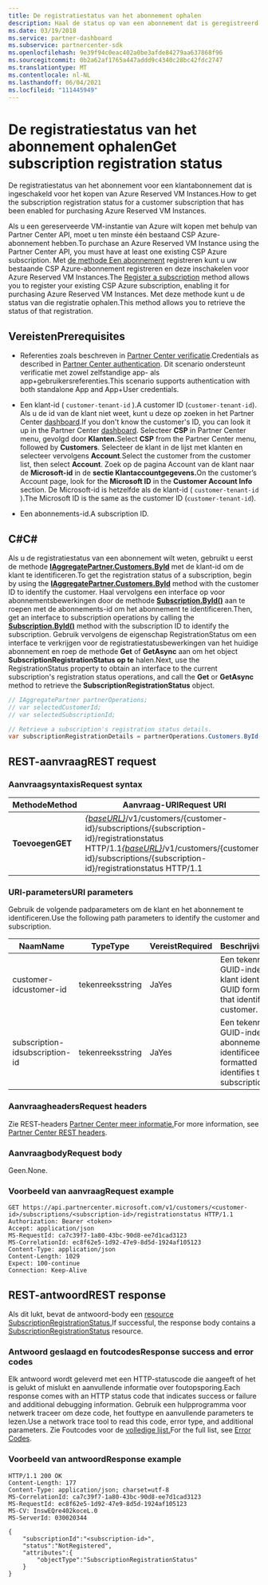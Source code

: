 ```yaml
---
title: De registratiestatus van het abonnement ophalen
description: Haal de status op van een abonnement dat is geregistreerd voor gebruik met Azure Reserved VM Instances.
ms.date: 03/19/2018
ms.service: partner-dashboard
ms.subservice: partnercenter-sdk
ms.openlocfilehash: 9e39f94c0eac402a0be3afde84279aa637868f96
ms.sourcegitcommit: 0b2a62af1765a447addd9c4340c28bc42fdc2747
ms.translationtype: MT
ms.contentlocale: nl-NL
ms.lasthandoff: 06/04/2021
ms.locfileid: "111445949"
---
```

# <a name="get-subscription-registration-status"></a><span data-ttu-id="845a1-103">De registratiestatus van het abonnement ophalen</span><span class="sxs-lookup"><span data-stu-id="845a1-103">Get subscription registration status</span></span>

<span data-ttu-id="845a1-104">De registratiestatus van het abonnement voor een klantabonnement dat is ingeschakeld voor het kopen van Azure Reserved VM Instances.</span><span class="sxs-lookup"><span data-stu-id="845a1-104">How to get the subscription registration status for a customer subscription that has been enabled for purchasing Azure Reserved VM Instances.</span></span>

<span data-ttu-id="845a1-105">Als u een gereserveerde VM-instantie van Azure wilt kopen met behulp van Partner Center API, moet u ten minste één bestaand CSP Azure-abonnement hebben.</span><span class="sxs-lookup"><span data-stu-id="845a1-105">To purchase an Azure Reserved VM Instance using the Partner Center API, you must have at least one existing CSP Azure subscription.</span></span> <span data-ttu-id="845a1-106">Met [de methode Een abonnement](register-a-subscription.md) registreren kunt u uw bestaande CSP Azure-abonnement registreren en deze inschakelen voor Azure Reserved VM Instances.</span><span class="sxs-lookup"><span data-stu-id="845a1-106">The [Register a subscription](register-a-subscription.md) method allows you to register your existing CSP Azure subscription, enabling it for purchasing Azure Reserved VM Instances.</span></span> <span data-ttu-id="845a1-107">Met deze methode kunt u de status van die registratie ophalen.</span><span class="sxs-lookup"><span data-stu-id="845a1-107">This method allows you to retrieve the status of that registration.</span></span>

## <a name="prerequisites"></a><span data-ttu-id="845a1-108">Vereisten</span><span class="sxs-lookup"><span data-stu-id="845a1-108">Prerequisites</span></span>

- <span data-ttu-id="845a1-109">Referenties zoals beschreven in [Partner Center verificatie](partner-center-authentication.md).</span><span class="sxs-lookup"><span data-stu-id="845a1-109">Credentials as described in [Partner Center authentication](partner-center-authentication.md).</span></span> <span data-ttu-id="845a1-110">Dit scenario ondersteunt verificatie met zowel zelfstandige app- als app+gebruikersreferenties.</span><span class="sxs-lookup"><span data-stu-id="845a1-110">This scenario supports authentication with both standalone App and App+User credentials.</span></span>

- <span data-ttu-id="845a1-111">Een klant-id ( `customer-tenant-id` ).</span><span class="sxs-lookup"><span data-stu-id="845a1-111">A customer ID (`customer-tenant-id`).</span></span> <span data-ttu-id="845a1-112">Als u de id van de klant niet weet, kunt u deze op zoeken in het Partner Center [dashboard](https://partner.microsoft.com/dashboard).</span><span class="sxs-lookup"><span data-stu-id="845a1-112">If you don't know the customer's ID, you can look it up in the Partner Center [dashboard](https://partner.microsoft.com/dashboard).</span></span> <span data-ttu-id="845a1-113">Selecteer **CSP** in Partner Center menu, gevolgd door **Klanten.**</span><span class="sxs-lookup"><span data-stu-id="845a1-113">Select **CSP** from the Partner Center menu, followed by **Customers**.</span></span> <span data-ttu-id="845a1-114">Selecteer de klant in de lijst met klanten en selecteer vervolgens **Account**.</span><span class="sxs-lookup"><span data-stu-id="845a1-114">Select the customer from the customer list, then select **Account**.</span></span> <span data-ttu-id="845a1-115">Zoek op de pagina Account van de klant naar de **Microsoft-id** in de **sectie Klantaccountgegevens.**</span><span class="sxs-lookup"><span data-stu-id="845a1-115">On the customer’s Account page, look for the **Microsoft ID** in the **Customer Account Info** section.</span></span> <span data-ttu-id="845a1-116">De Microsoft-id is hetzelfde als de klant-id ( `customer-tenant-id` ).</span><span class="sxs-lookup"><span data-stu-id="845a1-116">The Microsoft ID is the same as the customer ID  (`customer-tenant-id`).</span></span>

- <span data-ttu-id="845a1-117">Een abonnements-id.</span><span class="sxs-lookup"><span data-stu-id="845a1-117">A subscription ID.</span></span>

## <a name="c"></a><span data-ttu-id="845a1-118">C\#</span><span class="sxs-lookup"><span data-stu-id="845a1-118">C\#</span></span>

<span data-ttu-id="845a1-119">Als u de registratiestatus van een abonnement wilt weten, gebruikt u eerst de methode [**IAggregatePartner.Customers.ById**](/dotnet/api/microsoft.store.partnercenter.customers.icustomercollection.byid) met de klant-id om de klant te identificeren.</span><span class="sxs-lookup"><span data-stu-id="845a1-119">To get the registration status of a subscription, begin by using the [**IAggregatePartner.Customers.ById**](/dotnet/api/microsoft.store.partnercenter.customers.icustomercollection.byid) method with the customer ID to identify the customer.</span></span> <span data-ttu-id="845a1-120">Haal vervolgens een interface op voor abonnementsbewerkingen door de methode [**Subscription.ById()**](/dotnet/api/microsoft.store.partnercenter.subscriptions.isubscriptioncollection.byid) aan te roepen met de abonnements-id om het abonnement te identificeren.</span><span class="sxs-lookup"><span data-stu-id="845a1-120">Then, get an interface to subscription operations by calling the [**Subscription.ById()**](/dotnet/api/microsoft.store.partnercenter.subscriptions.isubscriptioncollection.byid) method with the subscription ID to identify the subscription.</span></span> <span data-ttu-id="845a1-121">Gebruik vervolgens de eigenschap RegistrationStatus om een interface te verkrijgen voor de registratiestatusbewerkingen van het huidige abonnement en roep de methode **Get** of **GetAsync** aan om het object **SubscriptionRegistrationStatus op te** halen.</span><span class="sxs-lookup"><span data-stu-id="845a1-121">Next, use the RegistrationStatus property to obtain an interface to the current subscription's registration status operations, and call the **Get** or **GetAsync** method to retrieve the **SubscriptionRegistrationStatus** object.</span></span>

``` csharp
// IAggregatePartner partnerOperations;
// var selectedCustomerId;
// var selectedSubscriptionId;

// Retrieve a subscription's registration status details.
var subscriptionRegistrationDetails = partnerOperations.Customers.ById(selectedCustomerId).Subscriptions.ById(selectedSubscriptionId).RegistrationStatus.Get();
```

## <a name="rest-request"></a><span data-ttu-id="845a1-122">REST-aanvraag</span><span class="sxs-lookup"><span data-stu-id="845a1-122">REST request</span></span>

### <a name="request-syntax"></a><span data-ttu-id="845a1-123">Aanvraagsyntaxis</span><span class="sxs-lookup"><span data-stu-id="845a1-123">Request syntax</span></span>

| <span data-ttu-id="845a1-124">Methode</span><span class="sxs-lookup"><span data-stu-id="845a1-124">Method</span></span>    | <span data-ttu-id="845a1-125">Aanvraag-URI</span><span class="sxs-lookup"><span data-stu-id="845a1-125">Request URI</span></span>                                                                                                                        |
|-----------|------------------------------------------------------------------------------------------------------------------------------------|
| <span data-ttu-id="845a1-126">**Toevoegen**</span><span class="sxs-lookup"><span data-stu-id="845a1-126">**GET**</span></span>  | <span data-ttu-id="845a1-127">[*{baseURL}*](partner-center-rest-urls.md)/v1/customers/{customer-id}/subscriptions/{subscription-id}/registrationstatus HTTP/1.1</span><span class="sxs-lookup"><span data-stu-id="845a1-127">[*{baseURL}*](partner-center-rest-urls.md)/v1/customers/{customer-id}/subscriptions/{subscription-id}/registrationstatus HTTP/1.1</span></span> |

### <a name="uri-parameters"></a><span data-ttu-id="845a1-128">URI-parameters</span><span class="sxs-lookup"><span data-stu-id="845a1-128">URI parameters</span></span>

<span data-ttu-id="845a1-129">Gebruik de volgende padparameters om de klant en het abonnement te identificeren.</span><span class="sxs-lookup"><span data-stu-id="845a1-129">Use the following path parameters to identify the customer and subscription.</span></span>

| <span data-ttu-id="845a1-130">Naam</span><span class="sxs-lookup"><span data-stu-id="845a1-130">Name</span></span>                    | <span data-ttu-id="845a1-131">Type</span><span class="sxs-lookup"><span data-stu-id="845a1-131">Type</span></span>       | <span data-ttu-id="845a1-132">Vereist</span><span class="sxs-lookup"><span data-stu-id="845a1-132">Required</span></span> | <span data-ttu-id="845a1-133">Beschrijving</span><span class="sxs-lookup"><span data-stu-id="845a1-133">Description</span></span>                                                   |
|-------------------------|------------|----------|---------------------------------------------------------------|
| <span data-ttu-id="845a1-134">customer-id</span><span class="sxs-lookup"><span data-stu-id="845a1-134">customer-id</span></span>             | <span data-ttu-id="845a1-135">tekenreeks</span><span class="sxs-lookup"><span data-stu-id="845a1-135">string</span></span>     | <span data-ttu-id="845a1-136">Ja</span><span class="sxs-lookup"><span data-stu-id="845a1-136">Yes</span></span>      | <span data-ttu-id="845a1-137">Een tekenreeks met GUID-indeling die de klant identificeert.</span><span class="sxs-lookup"><span data-stu-id="845a1-137">A GUID formatted string that identifies the customer.</span></span>         |
| <span data-ttu-id="845a1-138">subscription-id</span><span class="sxs-lookup"><span data-stu-id="845a1-138">subscription-id</span></span>         | <span data-ttu-id="845a1-139">tekenreeks</span><span class="sxs-lookup"><span data-stu-id="845a1-139">string</span></span>     | <span data-ttu-id="845a1-140">Ja</span><span class="sxs-lookup"><span data-stu-id="845a1-140">Yes</span></span>      | <span data-ttu-id="845a1-141">Een tekenreeks met GUID-indeling die het abonnement identificeert.</span><span class="sxs-lookup"><span data-stu-id="845a1-141">A GUID formatted string that identifies the subscription.</span></span>     |

### <a name="request-headers"></a><span data-ttu-id="845a1-142">Aanvraagheaders</span><span class="sxs-lookup"><span data-stu-id="845a1-142">Request headers</span></span>

<span data-ttu-id="845a1-143">Zie REST-headers [Partner Center meer informatie.](headers.md)</span><span class="sxs-lookup"><span data-stu-id="845a1-143">For more information, see [Partner Center REST headers](headers.md).</span></span>

### <a name="request-body"></a><span data-ttu-id="845a1-144">Aanvraagbody</span><span class="sxs-lookup"><span data-stu-id="845a1-144">Request body</span></span>

<span data-ttu-id="845a1-145">Geen.</span><span class="sxs-lookup"><span data-stu-id="845a1-145">None.</span></span>

### <a name="request-example"></a><span data-ttu-id="845a1-146">Voorbeeld van aanvraag</span><span class="sxs-lookup"><span data-stu-id="845a1-146">Request example</span></span>

```http
GET https://api.partnercenter.microsoft.com/v1/customers/<customer-id>/subscriptions/<subscription-id>/registrationstatus HTTP/1.1
Authorization: Bearer <token>
Accept: application/json
MS-RequestId: ca7c39f7-1a80-43bc-90d8-ee7d1cad3123
MS-CorrelationId: ec8f62e5-1d92-47e9-8d5d-1924af105123
Content-Type: application/json
Content-Length: 1029
Expect: 100-continue
Connection: Keep-Alive
```

## <a name="rest-response"></a><span data-ttu-id="845a1-147">REST-antwoord</span><span class="sxs-lookup"><span data-stu-id="845a1-147">REST response</span></span>

<span data-ttu-id="845a1-148">Als dit lukt, bevat de antwoord-body een [resource SubscriptionRegistrationStatus.](subscription-resources.md#subscriptionregistrationstatus)</span><span class="sxs-lookup"><span data-stu-id="845a1-148">If successful, the response body contains a [SubscriptionRegistrationStatus](subscription-resources.md#subscriptionregistrationstatus) resource.</span></span>

### <a name="response-success-and-error-codes"></a><span data-ttu-id="845a1-149">Antwoord geslaagd en foutcodes</span><span class="sxs-lookup"><span data-stu-id="845a1-149">Response success and error codes</span></span>

<span data-ttu-id="845a1-150">Elk antwoord wordt geleverd met een HTTP-statuscode die aangeeft of het is gelukt of mislukt en aanvullende informatie over foutopsporing.</span><span class="sxs-lookup"><span data-stu-id="845a1-150">Each response comes with an HTTP status code that indicates success or failure and additional debugging information.</span></span> <span data-ttu-id="845a1-151">Gebruik een hulpprogramma voor netwerk traceer om deze code, het fouttype en aanvullende parameters te lezen.</span><span class="sxs-lookup"><span data-stu-id="845a1-151">Use a network trace tool to read this code, error type, and additional parameters.</span></span> <span data-ttu-id="845a1-152">Zie Foutcodes voor de [volledige lijst.](error-codes.md)</span><span class="sxs-lookup"><span data-stu-id="845a1-152">For the full list, see [Error Codes](error-codes.md).</span></span>

### <a name="response-example"></a><span data-ttu-id="845a1-153">Voorbeeld van antwoord</span><span class="sxs-lookup"><span data-stu-id="845a1-153">Response example</span></span>

```http
HTTP/1.1 200 OK
Content-Length: 177
Content-Type: application/json; charset=utf-8
MS-CorrelationId: ca7c39f7-1a80-43bc-90d8-ee7d1cad3123
MS-RequestId: ec8f62e5-1d92-47e9-8d5d-1924af105123
MS-CV: InswEQre402koceL.0
MS-ServerId: 030020344

{
    "subscriptionId":"<subscription-id>",
    "status":"NotRegistered",
    "attributes":{
        "objectType":"SubscriptionRegistrationStatus"
    }
}
```
